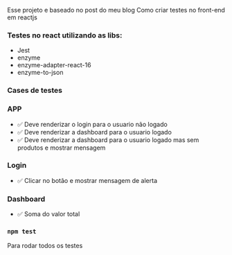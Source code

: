 Esse projeto e baseado no post do meu blog Como criar testes no front-end em reactjs

### Testes no react utilizando as libs:

- Jest
- enzyme
- enzyme-adapter-react-16
- enzyme-to-json

### Cases de testes

### APP

- ✅ Deve renderizar o login para o usuario não logado
- ✅ Deve renderizar a dashboard para o usuario logado
- ✅ Deve renderizar a dashboard para o usuario logado mas sem produtos e mostrar mensagem

### Login

- ✅ Clicar no botão e mostrar mensagem de alerta

### Dashboard

- ✅ Soma do valor total

### `npm test`

Para rodar todos os testes
